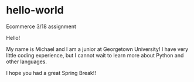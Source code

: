 # hello-world
Ecommerce 3/18 assignment

Hello! 

My name is Michael and I am a junior at Georgetown University!
I have very little coding experience, but I cannot wait to learn more about Python and other languages.

I hope you had a great Spring Break!!
